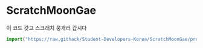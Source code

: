 # ScratchMoonGae
이 코드 갖고 스크래치 뭉개러 갑시다
```js
import("https://raw.githack/Student-Developers-Korea/ScratchMoonGae/profile.js")
```
